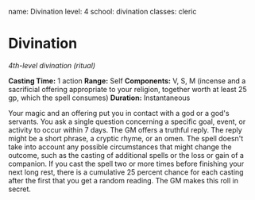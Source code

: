 name: Divination
level: 4
school: divination
classes: cleric

# Divination
_4th-level divination (ritual)_

**Casting Time:** 1 action
**Range:** Self
**Components:** V, S, M (incense and a sacrificial offering appropriate to your religion, together worth at least 25 gp, which the spell consumes)
**Duration:** Instantaneous

Your magic and an offering put you in contact with a god or a god's servants. You ask a single question concerning a specific goal, event, or activity to occur within 7 days. The GM offers a truthful reply. The reply might be a short phrase, a cryptic rhyme, or an omen.
The spell doesn't take into account any possible circumstances that might change the outcome, such as the casting of additional spells or the loss or gain of a companion.
If you cast the spell two or more times before finishing your next long rest, there is a cumulative 25 percent chance for each casting after the first that you get a random reading. The GM makes this roll in secret.
